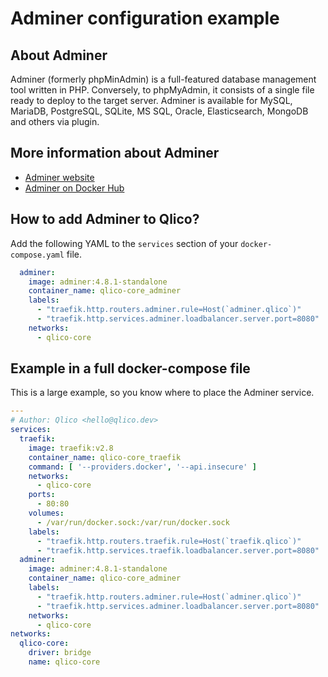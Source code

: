 # Adminer configuration example

## About Adminer

Adminer (formerly phpMinAdmin) is a full-featured database management tool
written in PHP. Conversely, to phpMyAdmin, it consists of a single file ready to
deploy to the target server. Adminer is available for MySQL, MariaDB,
PostgreSQL, SQLite, MS SQL, Oracle, Elasticsearch, MongoDB and others via
plugin.

## More information about Adminer

* [Adminer website](https://www.adminer.org/)
* [Adminer on Docker Hub](https://hub.docker.com/_/adminer)

## How to add Adminer to Qlico?

Add the following YAML to the `services` section of your `docker-compose.yaml`
file.

```yaml title="qlico-core/docker-compose.yaml"
  adminer:
    image: adminer:4.8.1-standalone
    container_name: qlico-core_adminer
    labels:
      - "traefik.http.routers.adminer.rule=Host(`adminer.qlico`)"
      - "traefik.http.services.adminer.loadbalancer.server.port=8080"
    networks:
      - qlico-core
```

## Example in a full docker-compose file

This is a large example, so you know where to place the Adminer service.

```yaml title="qlico-core/docker-compose.yaml"
---
# Author: Qlico <hello@qlico.dev>
services:
  traefik:
    image: traefik:v2.8
    container_name: qlico-core_traefik
    command: [ '--providers.docker', '--api.insecure' ]
    networks:
      - qlico-core
    ports:
      - 80:80
    volumes:
      - /var/run/docker.sock:/var/run/docker.sock
    labels:
      - "traefik.http.routers.traefik.rule=Host(`traefik.qlico`)"
      - "traefik.http.services.traefik.loadbalancer.server.port=8080"
  adminer:
    image: adminer:4.8.1-standalone
    container_name: qlico-core_adminer
    labels:
      - "traefik.http.routers.adminer.rule=Host(`adminer.qlico`)"
      - "traefik.http.services.adminer.loadbalancer.server.port=8080"
    networks:
      - qlico-core
networks:
  qlico-core:
    driver: bridge
    name: qlico-core
```
